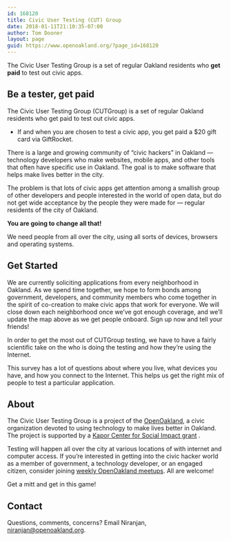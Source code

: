 ```yaml
---
id: 168120
title: Civic User Testing (CUT) Group
date: 2018-01-11T21:10:35-07:00
author: Tom Dooner
layout: page
guid: https://www.openoakland.org/?page_id=168120
---
```

The Civic User Testing Group is a set of regular Oakland residents who **get paid** to test out civic apps.

## Be a tester, get paid

The Civic User Testing Group (CUTGroup) is a set of regular Oakland residents who get paid to test out civic apps.

  * If and when you are chosen to test a civic app, you get paid a $20 gift card via GiftRocket.

There is a large and growing community of &#8220;civic hackers&#8221; in Oakland — technology developers who make websites, mobile apps, and other tools that often have specific use in Oakland. The goal is to make software that helps make lives better in the city.

The problem is that lots of civic apps get attention among a smallish group of other developers and people interested in the world of open data, but do not get wide acceptance by the people they were made for — regular residents of the city of Oakland.

**You are going to change all that!**

We need people from all over the city, using all sorts of devices, browsers and operating systems.

## Get Started

<div class="hidden-phone">
  <p>
    We are currently soliciting applications from every neighborhood in Oakland. As we spend time together, we hope to form bonds among government, developers, and community members who come together in the spirit of co-creation to make civic apps that work for everyone. We will close down each neighborhood once we&#8217;ve got enough coverage, and we&#8217;ll update the map above as we get people onboard. Sign up now and tell your friends!
  </p>
</div>

In order to get the most out of CUTGroup testing, we have to have a fairly scientific take on the who is doing the testing and how they’re using the Internet.

This survey has a lot of questions about where you live, what devices you have, and how you connect to the Internet. This helps us get the right mix of people to test a particular application.



## About

The Civic User Testing Group is a project of the [OpenOakland](http://www.openoakland.org), a civic organization devoted to using technology to make lives better in Oakland. The project is supported by a [Kapor Center for Social Impact grant](http://www.kaporcenter.org/) .

Testing will happen all over the city at various locations of with internet and computer access. If you&#8217;re interested in getting into the civic hacker world as a member of government, a technology developer, or an engaged citizen, consider joining [weekly OpenOakland meetups](http://www.meetup.com/OpenOakland/). All are welcome!

Get a mitt and get in this game!

## Contact

Questions, comments, concerns? Email Niranjan, <niranjan@openoakland.org>.